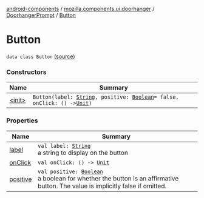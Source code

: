 [android-components](../../../index.md) / [mozilla.components.ui.doorhanger](../../index.md) / [DoorhangerPrompt](../index.md) / [Button](./index.md)

# Button

`data class Button` [(source)](https://github.com/mozilla-mobile/android-components/blob/master/components/ui/doorhanger/src/main/java/mozilla/components/ui/doorhanger/DoorhangerPrompt.kt#L90)

### Constructors

| Name | Summary |
|---|---|
| [&lt;init&gt;](-init-.md) | `Button(label: `[`String`](https://kotlinlang.org/api/latest/jvm/stdlib/kotlin/-string/index.html)`, positive: `[`Boolean`](https://kotlinlang.org/api/latest/jvm/stdlib/kotlin/-boolean/index.html)` = false, onClick: () -> `[`Unit`](https://kotlinlang.org/api/latest/jvm/stdlib/kotlin/-unit/index.html)`)` |

### Properties

| Name | Summary |
|---|---|
| [label](label.md) | `val label: `[`String`](https://kotlinlang.org/api/latest/jvm/stdlib/kotlin/-string/index.html)<br>a string to display on the button |
| [onClick](on-click.md) | `val onClick: () -> `[`Unit`](https://kotlinlang.org/api/latest/jvm/stdlib/kotlin/-unit/index.html) |
| [positive](positive.md) | `val positive: `[`Boolean`](https://kotlinlang.org/api/latest/jvm/stdlib/kotlin/-boolean/index.html)<br>a boolean for whether the button is an affirmative button. The value is implicitly false if omitted. |
